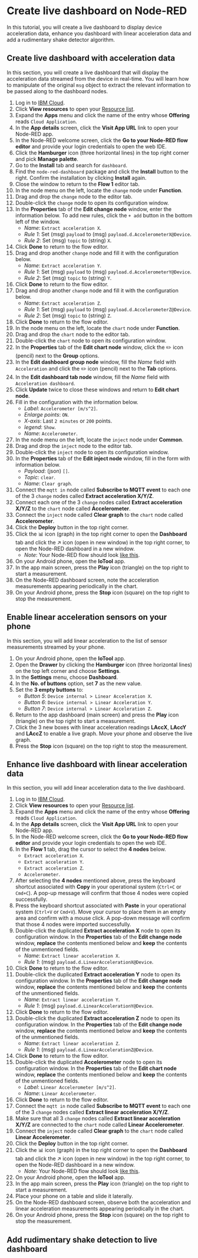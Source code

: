 # Create live dashboard on Node-RED

In this tutorial, you will create a live dashboard to display device acceleration data, enhance you dashboard with linear acceleration data and add a rudimentary shake detector algorithm.

## Create live dashboard with acceleration data

In this section, you will create a live dashboard that will display the acceleration data streamed from the device in real-time. You will learn how to manipulate of the original `msg` object to extract the relevant information to be passed along to the dashboard nodes.

1. Log in to [IBM Cloud](https://cloud.ibm.com/).
1. Click **View resources** to open your [Resource list](https://cloud.ibm.com/resources).
1. Expand the **Apps** menu and click the name of the entry whose **Offering** reads `Cloud Application`.
1. In the **App details** screen, click the **Visit App URL** link to open your Node-RED app.
1. In the Node-RED welcome screen, click the **Go to your Node-RED flow editor** and provide your login credentials to open the web IDE.
1. Click the **Hamburger** icon (three horizontal lines) in the top right corner and pick **Manage palette**.
1. Go to the **Install** tab and search for `dashboard`.
1. Find the `node-red-dashboard` package and click the **Install** button to the right. Confirm the installation by clicking **Install** again.
1. Close the window to return to the **Flow 1** editor tab.
1. In the node menu on the left, locate the `change` node under **Function**.
1. Drag and drop the `change` node to the editor tab.
1. Double-click the `change` node to open its configuration window.
1. In the **Properties** tab of the **Edit change node** window, enter the information below. To add new rules, click the `+ add` button in the bottom left of the window.
    * *Name*: `Extract acceleration X`.
    * *Rule 1*: Set (msg) `payload` to (msg) `payload.d.AccelerometerX@Device`.
    * *Rule 2*: Set (msg) `topic` to (string) `X`.
1. Click **Done** to return to the flow editor.
1. Drag and drop another `change` node and fill it with the configuration below.
    * *Name*: `Extract acceleration Y`.
    * *Rule 1*: Set (msg) `payload` to (msg) `payload.d.AccelerometerY@Device`.
    * *Rule 2*: Set (msg) `topic` to (string) `Y`.
1. Click **Done** to return to the flow editor.
1. Drag and drop another `change` node and fill it with the configuration below.
    * *Name*: `Extract acceleration Z`.
    * *Rule 1*: Set (msg) `payload` to (msg) `payload.d.AccelerometerZ@Device`.
    * *Rule 2*: Set (msg) `topic` to (string) `Z`.
1. Click **Done** to return to the flow editor.
1. In the node menu on the left, locate the `chart` node under **Function**.
1. Drag and drop the `chart` node to the editor tab.
1. Double-click the `chart` node to open its configuration window.
1. In the **Properties** tab of the **Edit chart node** window, click the :pencil2: icon (pencil) next to the **Group** options.
1. In the **Edit dashboard group node** window, fill the *Name* field with `Acceleration` and click the :pencil2: icon (pencil) next to the **Tab** options.
1. In the **Edit dashboard tab node** window, fill the *Name* field with `Acceleration dashboard`.
1. Click **Update** twice to close these windows and return to **Edit chart node**.
1. Fill in the configuration with the information below.
    * *Label*: `Accelerometer [m/s^2]`.
    * *Enlarge points*: `ON`.
    * *X-axis*: Last `2 minutes` or `200` points.
    * *legend*: `Show`.
    * *Name*: `Accelerometer`.
1. In the node menu on the left, locate the `inject` node under **Common**.
1. Drag and drop the `inject` node to the editor tab.
1. Double-click the `inject` node to open its configuration window.
1. In the **Properties** tab of the **Edit inject node** window, fill in the form with information below.
    * *Payload*: (json) `[]`.
    * *Topic*: `clear`.
    * *Name*: `Clear graph`.
1. Connect the `mqtt in` node called **Subscribe to MQTT event** to each one of the 3 `change` nodes called **Extract acceleration X/Y/Z**.
1. Connect each one of the 3 `change` nodes called **Extract acceleration X/Y/Z** to the `chart` node called **Accelerometer**.
1. Connect the `inject` node called **Clear graph** to the `chart` node called **Accelerometer**.
1. Click the **Deploy** button in the top right corner.
1. Click the :bar_chart: icon (graph) in the top right corner to open the **Dashboard** tab and click the :arrow_upper_right: icon (open in new window) in the top right corner, to open the Node-RED dashboard in a new window.
    * *Note*: Your Node-RED flow should look [like this](../assets/accel-flow.png).
1. On your Android phone, open the **IoTool** app.
1. In the app main screen, press the **Play** icon (triangle) on the top right to start a measurement.
1. On the Node-RED dashboard screen, note the acceleration measurements appearing periodically in the chart.
1. On your Android phone, press the **Stop** icon (square) on the top right to stop the measurement.

## Enable linear acceleration sensors on your phone

In this section, you will add linear acceleration to the list of sensor measurements streamed by your phone.

1. On your Android phone, open the **IoTool** app.
1. Open the **Drawer** by clicking the **Hamburger** icon (three horizontal lines) on the top left corner and choose **Settings**.
1. In the **Settings** menu, choose **Dashboard**.
1. In the **No. of buttons** option, set **7** as the new value.
1. Set the **3 empty buttons** to:
    * *Button 5*: `Device internal > Linear Acceleration X`.
    * *Button 6*: `Device internal > Linear Acceleration Y`.
    * *Button 7*: `Device internal > Linear Acceleration Z`.
1. Return to the app dashboard (main screen) and press the **Play** icon (triangle) on the top right to start a measurement.
1. Click the 3 new boxes with linear acceleration readings **LAccX**, **LAccY** and **LAccZ** to enable a live graph. Move your phone and observe the live graph.
1. Press the **Stop** icon (square) on the top right to stop the measurement.

## Enhance live dashboard with linear acceleration data

In this section, you will add linear acceleration data to the live dashboard.

1. Log in to [IBM Cloud](https://cloud.ibm.com/).
1. Click **View resources** to open your [Resource list](https://cloud.ibm.com/resources).
1. Expand the **Apps** menu and click the name of the entry whose **Offering** reads `Cloud Application`.
1. In the **App details** screen, click the **Visit App URL** link to open your Node-RED app.
1. In the Node-RED welcome screen, click the **Go to your Node-RED flow editor** and provide your login credentials to open the web IDE.
1. In the **Flow 1** tab, drag the cursor to select the **4 nodes** below.
    * `Extract acceleration X`.
    * `Extract acceleration Y`.
    * `Extract acceleration Z`.
    * `Accelerometer`.
1. After selecting the **4 nodes** mentioned above, press the keyboard shortcut associated with **Copy** in your operational system (`Ctrl+C` or `Cmd+C`). A pop-up message will confirm that those 4 nodes were copied successfully.
1. Press the keyboard shortcut associated with **Paste** in your operational system (`Ctrl+V` or `Cmd+V`). Move your cursor to place them in an empty area and confirm with a mouse click. A pop-down message will confirm that those 4 nodes were imported successfully.
1. Double-click the duplicated **Extract acceleration X** node to open its configuration window. In the **Properties** tab of the **Edit change node** window, **replace** the contents mentioned below and **keep** the contents of the unmentioned fields.
    * *Name*: `Extract linear acceleration X`.
    * *Rule 1*: (msg) `payload.d.LinearAccelerationX@Device`.
1. Click **Done** to return to the flow editor.
1. Double-click the duplicated **Extract acceleration Y** node to open its configuration window. In the **Properties** tab of the **Edit change node** window, **replace** the contents mentioned below and **keep** the contents of the unmentioned fields.
    * *Name*: `Extract linear acceleration Y`.
    * *Rule 1*: (msg) `payload.d.LinearAccelerationY@Device`.
1. Click **Done** to return to the flow editor.
1. Double-click the duplicated **Extract acceleration Z** node to open its configuration window. In the **Properties** tab of the **Edit change node** window, **replace** the contents mentioned below and **keep** the contents of the unmentioned fields.
    * *Name*: `Extract linear acceleration Z`.
    * *Rule 1*: (msg) `payload.d.LinearAccelerationZ@Device`.
1. Click **Done** to return to the flow editor.
1. Double-click the duplicated **Accelerometer** node to open its configuration window. In the **Properties** tab of the **Edit chart node** window, **replace** the contents mentioned below and **keep** the contents of the unmentioned fields.
    * *Label*: `Linear Accelerometer [m/s^2]`.
    * *Name*: `Linear Accelerometer`.
1. Click **Done** to return to the flow editor.
1. Connect the `mqtt in` node called **Subscribe to MQTT event** to each one of the 3 `change` nodes called **Extract linear acceleration X/Y/Z**.
1. Make sure that all 3 `change` nodes called **Extract linear acceleration X/Y/Z** are connected to the `chart` node called **Linear Accelerometer**.
1. Connect the `inject` node called **Clear graph** to the `chart` node called **Linear Accelerometer**.
1. Click the **Deploy** button in the top right corner.
1. Click the :bar_chart: icon (graph) in the top right corner to open the **Dashboard** tab and click the :arrow_upper_right: icon (open in new window) in the top right corner, to open the Node-RED dashboard in a new window.
    * *Note*: Your Node-RED flow should look [like this](../assets/linear-accel-flow.png).
1. On your Android phone, open the **IoTool** app.
1. In the app main screen, press the **Play** icon (triangle) on the top right to start a measurement.
1. Place your phone on a table and slide it laterally.
1. On the Node-RED dashboard screen, observe both the acceleration and linear acceleration measurements appearing periodically in the chart.
1. On your Android phone, press the **Stop** icon (square) on the top right to stop the measurement.

## Add rudimentary shake detection to live dashboard
